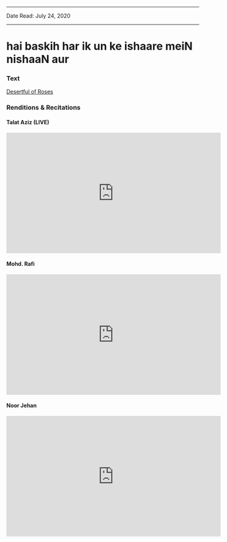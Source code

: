 ***
Date Read: July 24, 2020
***

# hai baskih har ik un ke ishaare meiN nishaaN aur

### Text
[Desertful of Roses](http://www.columbia.edu/itc/mealac/pritchett/00ghalib/062/index_062.html)

### Renditions & Recitations

#### Talat Aziz (LIVE)

<iframe width="560" height="315" src="https://www.youtube.com/embed/cMnJ7HzxiUM" title="YouTube video player" frameborder="0" allow="accelerometer; autoplay; clipboard-write; encrypted-media; gyroscope; picture-in-picture" allowfullscreen></iframe>

#### Mohd. Rafi

<iframe width="560" height="315" src="https://www.youtube.com/embed/lPXkn-XyKUQ" title="YouTube video player" frameborder="0" allow="accelerometer; autoplay; clipboard-write; encrypted-media; gyroscope; picture-in-picture" allowfullscreen></iframe>

#### Noor Jehan

<iframe width="560" height="315" src="https://www.youtube.com/embed/S-QxO6D8vvk" title="YouTube video player" frameborder="0" allow="accelerometer; autoplay; clipboard-write; encrypted-media; gyroscope; picture-in-picture" allowfullscreen></iframe>

